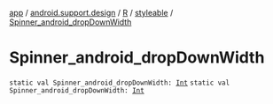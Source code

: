 [app](../../../index.md) / [android.support.design](../../index.md) / [R](../index.md) / [styleable](index.md) / [Spinner_android_dropDownWidth](./-spinner_android_drop-down-width.md)

# Spinner_android_dropDownWidth

`static val Spinner_android_dropDownWidth: `[`Int`](https://kotlinlang.org/api/latest/jvm/stdlib/kotlin/-int/index.html)
`static val Spinner_android_dropDownWidth: `[`Int`](https://kotlinlang.org/api/latest/jvm/stdlib/kotlin/-int/index.html)